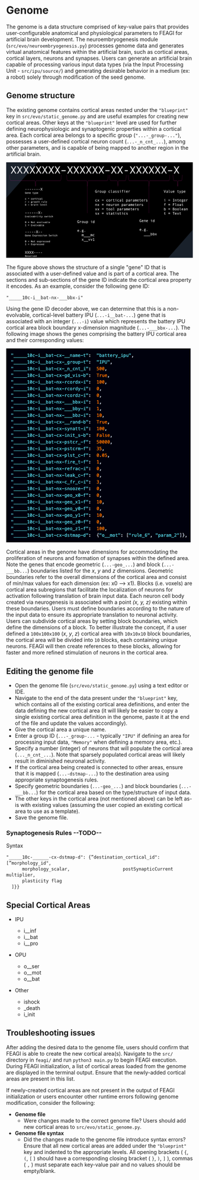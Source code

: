 # **Genome**

The genome is a data structure comprised of key-value pairs that provides user-configurable anatomical and physiological parameters to FEAGI for artificial brain development. The neuroembryogenesis module (`src/evo/neuroembryogenesis.py`) processes genome data and generates virtual anatomical features within the artificial brain, such as cortical areas, cortical layers, neurons and synapses. Users can generate an artificial brain capable of processing various input data types (via the Input Processing Unit - `src/ipu/source/`) and generating desirable behavior in a medium (ex: a robot) solely through modification of the seed genome. 

## **Genome structure**     

The existing genome contains cortical areas nested under the `"blueprint"` key in `src/evo/static_genome.py` and are useful examples for creating new cortical areas. Other keys at the `"blueprint"` level are used for further defining neurophysiologic and synaptogenic properties within a cortical area. Each cortical area belongs to a specific group (`"...-_group-..."`), possesses a user-defined cortical neuron count (`...-_n_cnt_...`), among other parameters, and is capable of being mapped to another region in the artificial brain.

![gene_example](../../_static/gene_id.png)

The figure above shows the structure of a single "gene" ID that is associated with a user-defined value and is part of a cortical area. The sections and sub-sections of the gene ID indicate the cortical area property it encodes. As an example, consider the following gene ID:

    "_____10c-i__bat-nx-___bbx-i"

Using the gene ID decoder above, we can determine that this is a non-evolvable, cortical-level battery IPU (`...-i__bat-...`) gene that is associated with an integer (`...-i`) value which represents the battery IPU cortical area block boundary x-dimension magnitude (`...-___bbx-...`). The following image shows the genes comprising the battery IPU cortical area and their corresponding values:  

![cortical_area](../../_static/cortical_area.png)

Cortical areas in the genome have dimensions for accommodating the proliferation of neurons and formation of synapses within the defined area. Note the genes that encode geometric (`...-geo_...`) and block (`...-___bb...`) boundaries listed for the _x_, _y_ and _z_ dimensions. Geometric boundaries refer to the overall dimensions of the cortical area and consist of min/max values for each dimension (ex: x0 --> x1). Blocks (i.e. voxels) are cortical area subregions that facilitate the localization of neurons for activation following translation of brain input data. Each neuron cell body created via neurogenesis is associated with a point _(x, y, z)_ existing within these boundaries. Users must define boundaries according to the nature of the input data to ensure its appropriate translation to neuronal activity. Users can subdivide cortical areas by setting block boundaries, which define the dimensions of a block. To better illustrate the concept, if a user defined a `100x100x100` (_x_, _y_, _z_) cortical area with `10x10x10` block boundaries, the cortical area will be divided into `10` blocks, each containing unique neurons. FEAGI will then create references to these blocks, allowing for faster and more refined stimulation of neurons in the cortical area.

## **Editing the genome file**

- Open the genome file (`src/evo/static_genome.py`) using a text editor or IDE.
- Navigate to the end of the data present under the `"blueprint"` key, which contains all of the existing cortical area definitions, and enter the data defining the new cortical area (it will likely be easier to copy a single existing cortical area definition in the genome, paste it at the end of the file and update the values accordingly).
- Give the cortical area a unique name.
- Enter a group ID (`...-_group-...` - typically `"IPU"` if defining an area for processing input data, `"Memory"` when defining a memory area, etc.).
- Specify a number (integer) of neurons that will populate the cortical area (`..._n_cnt_...`). Note that sparsely populated cortical areas will likely result in diminished neuronal activity.
- If the cortical area being created is connected to other areas, ensure that it is mapped (`...-dstmap-...`) to the destination area using appropriate synaptogenesis rules.
- Specify geometric boundaries (`...-geo_...`) and block boundaries (`...-___bb...`) for the cortical area based on the type/structure of input data.
- The other keys in the cortical area (not mentioned above) can be left as-is with existing values (assuming the user copied an existing cortical area to use as a template).
- Save the genome file.

<!-- ## **Using the genome editing tool** -->

### Synaptogenesis Rules  --TODO--

Syntax
```
"_____10c-______-cx-dstmap-d": {”destination_cortical_id": [”morphology_id",
      morphology_scalar,                    postSynapticCurrent multiplier, 
      plasticity flag
  ]}}
```


## **Special Cortical Areas**

- IPU
  - i__inf
  - i__bat
  - i__pro


- OPU
  - o__ser
  - o__mot
  - o__bat


- Other
  - ishock
  - _death
  - i_init





## **Troubleshooting issues**

After adding the desired data to the genome file, users should confirm that FEAGI is able to create the new cortical area(s). Navigate to the `src/` directory in `feagi/` and run `python3 main.py` to begin FEAGI execution. During FEAGI initialization, a list of cortical areas loaded from the genome are displayed in the terminal output. Ensure that the newly-added cortical areas are present in this list.    

If newly-created cortical areas are not present in the output of FEAGI initialization or users encounter other runtime errors following genome modification, consider the following:    

- **Genome file**
  - Were changes made to the correct genome file? Users should add new cortical areas to `src/evo/static_genome.py`.
- **Genome file syntax**
  - Did the changes made to the genome file introduce syntax errors? Ensure that all new cortical areas are added under the `"blueprint"` key and indented to the appropriate levels. All opening brackets ( `{`, `(`, `[` ) should have a corresponding closing bracket ( `}`, `)`, `]` ), commas ( `,` ) must separate each key-value pair and no values should be empty/blank.

  